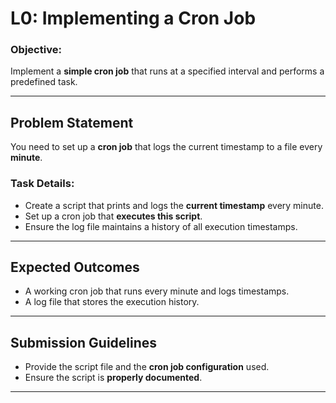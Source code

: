 
# **L0: Implementing a Cron Job**  

### **Objective:**  
Implement a **simple cron job** that runs at a specified interval and performs a predefined task.  

---  

## **Problem Statement**  

You need to set up a **cron job** that logs the current timestamp to a file every **minute**.  

### **Task Details:**  
- Create a script that prints and logs the **current timestamp** every minute.  
- Set up a cron job that **executes this script**.  
- Ensure the log file maintains a history of all execution timestamps.  

---  

## **Expected Outcomes**  
- A working cron job that runs every minute and logs timestamps.  
- A log file that stores the execution history.  

---  

## **Submission Guidelines**  
- Provide the script file and the **cron job configuration** used.  
- Ensure the script is **properly documented**.  

---

